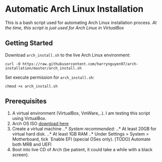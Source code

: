 # Automatic Arch Linux Installation

This is a bash script used for automating Arch Linux installation process. *At the time, this script is just used for Arch Linux in VirtualBox*

## Getting Started

Download `arch_install.sh` to the live Arch Linux environment:

```
curl -O https://raw.githubusercontent.com/harrynguyen97/arch-installation/master/arch_install.sh
```

Set execute permission for `arch_install.sh`:

```
chmod +x arch_install.sh
```

## Prerequisites
1. A virtual environment (VirtualBox, VmWare,..). I am testing this script using VirtualBox.
2. Arch OS ISO [download here](https://mirror.aarnet.edu.au/pub/archlinux/iso/2018.08.01/archlinux-2018.08.01-x86_64.iso)
3. Create a virtual machine 
..* *System recommended:*
..* At least 20GB for virtual hard disk.
..* At least 1GB RAM
..* Under Settings > System > Motherboard, tick `Enable EFI (special OSes only). 
[TODO] Automate both MRB and UEFI
4. Boot into live CD of Arch (be patient, it could take a while with a black screen).
